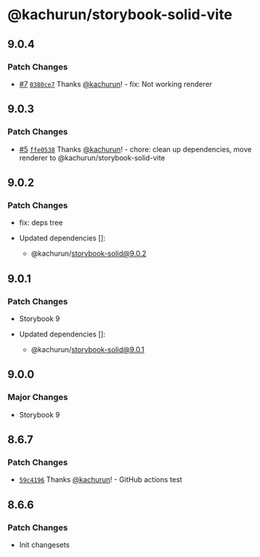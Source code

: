 # @kachurun/storybook-solid-vite

## 9.0.4

### Patch Changes

- [#7](https://github.com/kachurun/create-solid-storybook/pull/7) [`0380ce7`](https://github.com/kachurun/create-solid-storybook/commit/0380ce7843956ecc6baf8dcd6a0e4aab6b1864fb) Thanks [@kachurun](https://github.com/kachurun)! - fix: Not working renderer

## 9.0.3

### Patch Changes

- [#5](https://github.com/kachurun/create-solid-storybook/pull/5) [`ffe0538`](https://github.com/kachurun/create-solid-storybook/commit/ffe0538562f5d62599082d5fe8da0afc0cacdc4c) Thanks [@kachurun](https://github.com/kachurun)! - chore: clean up dependencies, move renderer to @kachurun/storybook-solid-vite

## 9.0.2

### Patch Changes

- fix: deps tree

- Updated dependencies []:
    - @kachurun/storybook-solid@9.0.2

## 9.0.1

### Patch Changes

- Storybook 9

- Updated dependencies []:
    - @kachurun/storybook-solid@9.0.1

## 9.0.0

### Major Changes

- Storybook 9

## 8.6.7

### Patch Changes

- [`59c4196`](https://github.com/kachurun/create-solid-storybook/commit/59c4196c506c33fb129045a76b573f18b8d43b1d) Thanks [@kachurun](https://github.com/kachurun)! - GitHub actions test

## 8.6.6

### Patch Changes

- Init changesets
